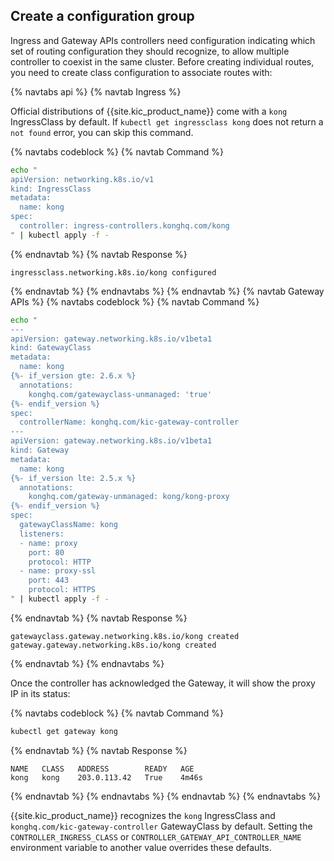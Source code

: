 ## Create a configuration group

Ingress and Gateway APIs controllers need configuration indicating which set of
routing configuration they should recognize, to allow multiple controller to
coexist in the same cluster. Before creating individual routes, you need to
create class configuration to associate routes with:

{% navtabs api %}
{% navtab Ingress %}

Official distributions of {{site.kic_product_name}} come with a `kong`
IngressClass by default. If `kubectl get ingressclass kong` does not return a
`not found` error, you can skip this command.

{% navtabs codeblock %}
{% navtab Command %}
```bash
echo "
apiVersion: networking.k8s.io/v1
kind: IngressClass
metadata:
  name: kong
spec:
  controller: ingress-controllers.konghq.com/kong
" | kubectl apply -f -
```
{% endnavtab %}
{% navtab Response %}
```text
ingressclass.networking.k8s.io/kong configured
```
{% endnavtab %}
{% endnavtabs %}
{% endnavtab %}
{% navtab Gateway APIs %}
{% navtabs codeblock %}
{% navtab Command %}
```bash
echo "
---
apiVersion: gateway.networking.k8s.io/v1beta1
kind: GatewayClass
metadata:
  name: kong
{%- if_version gte: 2.6.x %}
  annotations:
    konghq.com/gatewayclass-unmanaged: 'true'
{%- endif_version %}
spec:
  controllerName: konghq.com/kic-gateway-controller
---
apiVersion: gateway.networking.k8s.io/v1beta1
kind: Gateway
metadata:
  name: kong
{%- if_version lte: 2.5.x %}
  annotations:
    konghq.com/gateway-unmanaged: kong/kong-proxy
{%- endif_version %}
spec:
  gatewayClassName: kong
  listeners:
  - name: proxy
    port: 80
    protocol: HTTP
  - name: proxy-ssl
    port: 443
    protocol: HTTPS
" | kubectl apply -f -
```
{% endnavtab %}
{% navtab Response %}
```text
gatewayclass.gateway.networking.k8s.io/kong created
gateway.gateway.networking.k8s.io/kong created
```
{% endnavtab %}
{% endnavtabs %}

Once the controller has acknowledged the Gateway, it will show the proxy IP in
its status:

{% navtabs codeblock %}
{% navtab Command %}
```bash
kubectl get gateway kong
```
{% endnavtab %}
{% navtab Response %}
```text
NAME   CLASS   ADDRESS        READY   AGE
kong   kong    203.0.113.42   True    4m46s
```
{% endnavtab %}
{% endnavtabs %}
{% endnavtab %}
{% endnavtabs %}

{{site.kic_product_name}} recognizes the `kong` IngressClass and
`konghq.com/kic-gateway-controller` GatewayClass
by default. Setting the `CONTROLLER_INGRESS_CLASS` or
`CONTROLLER_GATEWAY_API_CONTROLLER_NAME` environment variable to
another value overrides these defaults.
